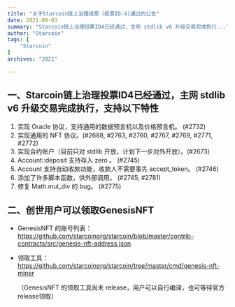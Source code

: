 ```yaml
---
title: "关于Starcoin链上治理投票（投票ID:4)通过的公告"
date: 2021-09-03
summary: "Starcoin链上治理投票ID4已经通过，主网 stdlib v6 升级交易完成执行..."
author: "Starcoin"
tags: [
    "Starcoin"
]
archives: "2021"

---
```


 ## 一、Starcoin链上治理投票ID4已经通过，主网 stdlib v6 升级交易完成执行，支持以下特性

1. 实现 Oracle 协议，支持通用的数据预言机以及价格预言机。 (#2732)
2. 实现通用的 NFT 协议。(#2688, #2763, #2760, #2767, #2769, #2771, #2772)
3. 实现合约账户（目前只对 stdlib 开放，计划下一步对外开放）。(#2673)
4. Account::deposit 支持存入 zero 。 (#2745)
5. Account 支持自动收款功能，收款人不需要事先 accept_token。 (#2746)
6. 添加了许多脚本函数，供外部调用。 (#2745, #2781)
7. 修复 Math.mul_div 的 bug。 (#2775)

 

## 二、创世用户可以领取GenesisNFT

* GenesisNFT 的账号列表： https://github.com/starcoinorg/starcoin/blob/master/contrib-contracts/src/genesis-nft-address.json 

* 领取工具：https://github.com/starcoinorg/starcoin/tree/master/cmd/genesis-nft-miner

  （GenesisNFT 的领取工具尚未 release，用户可以自行编译，也可等待官方release领取）

